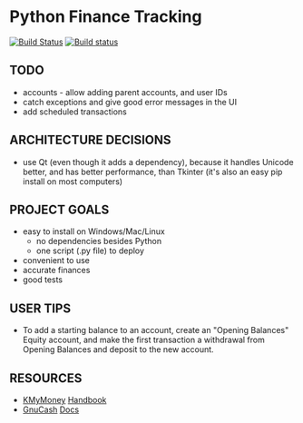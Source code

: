Python Finance Tracking
=======================

[![Build Status](https://travis-ci.com/bcail/python_finance_tracking.svg?branch=master)](https://travis-ci.com/bcail/python_finance_tracking)
[![Build status](https://ci.appveyor.com/api/projects/status/r8ri5uy970a38b36?svg=true)](https://ci.appveyor.com/project/bcail/python-finance-tracking)


TODO
----
- accounts - allow adding parent accounts, and user IDs
- catch exceptions and give good error messages in the UI
- add scheduled transactions

ARCHITECTURE DECISIONS
----------------------
- use Qt (even though it adds a dependency), because it handles Unicode better, and has better performance, than Tkinter (it's also an easy pip install on most computers)

PROJECT GOALS
-------------
- easy to install on Windows/Mac/Linux
  * no dependencies besides Python
  * one script (.py file) to deploy
- convenient to use
- accurate finances
- good tests

USER TIPS
---------
- To add a starting balance to an account, create an "Opening Balances" Equity account, and make the first transaction a withdrawal from Opening Balances and deposit to the new account.

RESOURCES
---------
- [KMyMoney](https://kmymoney.org/) [Handbook](https://docs.kde.org/stable5/en/extragear-office/kmymoney/index.html)
- [GnuCash](https://www.gnucash.org/) [Docs](https://www.gnucash.org/docs.phtml)

